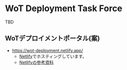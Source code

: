 # WoT Deployment Task Force

TBD

## WoTデプロイメントポータル(案)

- https://wot-deployment.netlify.app/
  - [Netlify](https://www.netlify.com/)でホスティングしています。
  - [Netlifyの参考資料](https://docs.netlify.com/#we-re-here-to-help)
